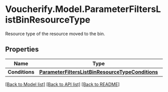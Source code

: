# Voucherify.Model.ParameterFiltersListBinResourceType
Resource type of the resource moved to the bin.

## Properties

Name | Type | Description | Notes
------------ | ------------- | ------------- | -------------
**Conditions** | [**ParameterFiltersListBinResourceTypeConditions**](ParameterFiltersListBinResourceTypeConditions.md) |  | [optional] 

[[Back to Model list]](../README.md#documentation-for-models) [[Back to API list]](../README.md#documentation-for-api-endpoints) [[Back to README]](../README.md)

